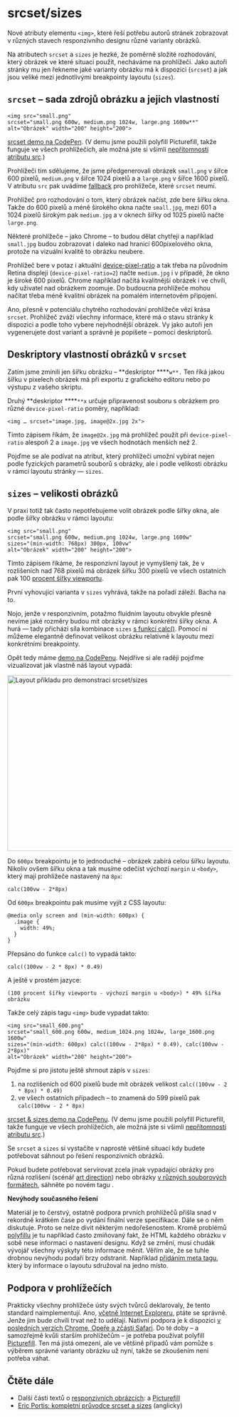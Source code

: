 # srcset/sizes

Nové atributy elementu `<img>`, které řeší potřebu autorů stránek zobrazovat v různých stavech responzivního designu různé varianty obrázků. 

Na atributech `srcset` a `sizes` je hezké, že poměrně složité rozhodování, který obrázek ve které situaci použít, necháváme na prohlížeči. Jako autoři stránky mu jen řekneme jaké varianty obrázku má k dispozici (`srcset`) a jak jsou veliké mezi jednotlivými breakpointy layoutu (`sizes`).

## `srcset` – sada zdrojů obrázku a jejich vlastností

```
<img src="small.png" 
srcset="small.png 600w, medium.png 1024w, large.png 1600w**"
alt="Obrázek" width="200" height="200">
```

[srcset demo na CodePen](http://codepen.io/machal/pen/WboGgE?editors=100). (V demu jsme použili polyfill Picturefill, takže funguje ve všech prohlížečích, ale možná jste si všimli [nepřítomnosti atributu src](http://www.vzhurudolu.cz/prirucka/picturefill#picturefill-2).)

Prohlížeči tím sdělujeme, že jsme předgenerovali obrázek `small.png` v šířce 600 pixelů, `medium.png` v šířce 1024 pixelů a a `large.png` v šířce 1600 pixelů. V atributu `src` pak uvádíme [fallback](http://www.vzhurudolu.cz/prirucka/fallback) pro prohlížeče, které `srcset` neumí. 

Prohlížeč pro rozhodování o tom, který obrázek načíst, zde bere šířku okna. Takže do 600 pixelů a méně širokého okna načte `small.jpg`, mezi 601 a 1024 pixelů širokým pak `medium.jpg` a v oknech šířky od 1025 pixelů načte `large.png`. 

Některé prohlížeče – jako Chrome – to budou dělat chytřeji a například `small.jpg` budou zobrazovat i daleko nad hranicí 600pixelového okna, protože na vizuální kvalitě to obrázku neubere.

Prohlížeč bere v potaz i aktuální [device-pixel-ratio](http://www.vzhurudolu.cz/prirucka/css-pixel) a tak třeba na původním Retina displeji (`device-pixel-ratio=2`) načte `medium.jpg` i v případě, že okno je široké 600 pixelů. Chrome například načítá kvalitnější obrázek i ve chvíli, kdy uživatel nad obrázkem zoomuje. Do budoucna prohlížeče mohou načítat třeba méně kvalitní obrázek na pomalém internetovém připojení. 

Ano, přesně v potenciálu chytrého rozhodování prohlížeče vězí krása `srcset`. Prohlížeč zváží všechny informace, které má o stavu stránky k dispozici a podle toho vybere nejvhodnější obrázek. Vy jako autoři jen vygenerujete dost variant a správně je popíšete – pomocí deskriptorů.

## Deskriptory vlastností obrázků v `srcset`

Zatím jsme zmínili jen šířku obrázku – **deskriptor ****`w**.` Ten říká jakou šířku v pixelech obrázek má při exportu z grafického editoru nebo po výstupu z vašeho skriptu.

Druhý **deskriptor ****`**x` určuje připravenost souboru s obrázkem pro různé `device-pixel-ratio` poměry, například:

```
<img … srcset="image.jpg, image@2x.jpg 2x">
```

Tímto zápisem říkám, že `image@2x.jpg` má prohlížeč použít při `device-pixel-ratio` alespoň 2 a `image.jpg` ve všech hodnotách menších než 2. 

Pojďme se ale podívat na atribut, který prohlížeči umožní vybírat nejen podle fyzických parametrů souborů s obrázky, ale i podle velikosti obrázku v rámci layoutu stránky — `sizes`.

## `sizes` – velikosti obrázků

V praxi totiž tak často nepotřebujeme volit obrázek podle šířky okna, ale podle šířky obrázku v rámci layoutu:

```
<img src="small.png" 
srcset="small.png 600w, medium.png 1024w, large.png 1600w"
sizes="(min-width: 768px) 300px, 100vw"
alt="Obrázek" width="200" height="200">
```

Tímto zápisem říkáme, že responzivní layout je vymyšlený tak, že v rozlišeních nad 768 pixelů má obrázek šířku 300 pixelů ve všech ostatních pak 100 [procent šířky viewportu](http://snook.ca/archives/html_and_css/vm-vh-units). 

První vyhovující varianta v `sizes` vyhrává, takže na pořadí záleží. Bacha na to.

Nojo, jenže v responzivním, potažmo fluidním layoutu obvykle přesně nevíme jaké rozměry  budou mít obrázky v rámci konkrétní šířky okna. A hurá — tady přichází síla kombinace `sizes` [s funkcí calc()](https://developer.mozilla.org/en-US/docs/Web/CSS/calc). Pomocí ní můžeme elegantně definovat velikost obrázku relativně k layoutu mezi konkrétními breakpointy.

Opět tedy máme [demo na CodePenu](http://codepen.io/machal/pen/azBmaX?editors=110). Nejdříve si ale raději pojďme vizualizovat jak vlastně náš layout vypadá:

<img class="picture" src="content/schemes/rwd-images-scenare.jpg" width="700" height="394" alt="Layout příkladu pro demonstraci srcset/sizes">

Do `600px` breakpointu je to jednoduché – obrázek zabírá celou šířku layoutu. Nikoliv ovšem šířku okna a tak musíme odečíst výchozí `margin` u `<body>`, který mají prohlížeče nastavený na `8px`:

```
calc(100vw - 2*8px)
```

Od `600px` breakpointu pak musíme vyjít z CSS layoutu:

```
@media only screen and (min-width: 600px) {  
  .image {
    width: 49%;
  }  
}
```

Přepsáno do funkce `calc()` to vypadá takto:

```
calc((100vw - 2 * 8px) * 0.49)
```

A ještě v prostém jazyce:

```
(100 procent šířky viewportu - výchozí margin u <body>) * 49% šířka obrázku
```

Takže celý zápis tagu `<img>` bude vypadat takto:

```
<img src="small_600.png" 
srcset="small_600.png 600w, medium_1024.png 1024w, large_1600.png 1600w" 
sizes="(min-width: 600px) calc((100vw - 2*8px) * 0.49), calc(100vw - 2*8px)"
alt="Obrázek" width="200" height="200">
```

Pojďme si pro jistotu ještě shrnout zápis v `sizes`:

1. na rozlišeních od 600 pixelů bude mít obrázek velikost `calc((100vw - 2 * 8px) * 0.49)`
2. ve všech ostatních případech – to znamená do 599 pixelů pak `calc(100vw - 2 * 8px)`

[srcset & sizes demo na CodePenu](http://codepen.io/machal/full/azBmaX?editors=110). (V demu jsme použili polyfill Picturefill, takže funguje ve všech prohlížečích, ale možná jste si všimli [nepřítomnosti atributu src](http://www.vzhurudolu.cz/prirucka/picturefill#picturefill-2).)

Se `srcset` a `sizes` si vystačíte v naprosté většině situací kdy budete potřebovat sáhnout po řešení responzivních obrázků. 

Pokud budete potřebovat servírovat zcela jinak vypadající obrázky pro různá rozlišení (scénář [art direction](http://usecases.responsiveimages.org/#h-art-direction)) nebo obrázky [v různých souborových formátech](http://usecases.responsiveimages.org/#h-image-formats), sáhněte po novém tagu [<picture>](#TODO).

**Nevýhody současného řešení**

Materiál je to čerstvý, ostatně podpora prvních prohlížečů přišla snad v rekordně krátkém čase po vydání finální verze specifikace. Dále se o něm diskutuje. Proto se nelze divit některým nedořešenostem. Kromě problémů [polyfillu](http://www.vzhurudolu.cz/prirucka/picturefill) je tu například často zmiňovaný fakt, že HTML každého obrázku v sobě nese informaci o nastavení designu. Když se změní, musí chudák vývojář všechny výskyty této informace měnit. Věřím ale, že se tuhle drobnou nevýhodu podaří brzy odstranit. Například [přidáním ](https://soundcloud.com/bruskodu/epizoda-10-s-tab-atkinsem-o-responzivnich-obrazcich-a-elementu-picture#t=22:25)[meta tagu](https://soundcloud.com/bruskodu/epizoda-10-s-tab-atkinsem-o-responzivnich-obrazcich-a-elementu-picture#t=22:25), který by informace o layoutu sdružoval na jedno místo.

## Podpora v prohlížečích

Prakticky všechny prohlížeče ústy svých tvůrců deklarovaly, že tento standard naimplementují. Ano, [včetně Internet Exploreru](http://blogs.msdn.com/b/ie/archive/2014/12/08/status-roadmap-update-srcset-lt-main-gt-element-and-date-inputs-in-development.aspx), ptáte se správně. Jenže jim bude chvíli trvat než to udělají. Nativní podpora je k dispozici [v posledních verzích Chrome, Opeře a zčásti Safari](http://caniuse.com/#feat=srcset). Do té doby – a samozřejmě kvůli starším prohlížečům – je potřeba používat polyfill [Picturefill](http://www.vzhurudolu.cz/prirucka/picturefill). Ten má jistá omezení, ale ve většině případů vám pomůže s výběrem správné varianty obrázku už nyní, takže se zkoušením není potřeba váhat.

## Čtěte dále

* Další části textů o [responzivních obrázcích](http://www.vzhurudolu.cz/prirucka/responzivni-obrazky): [<picture>](http://www.vzhurudolu.cz/prirucka/picture) a [Picturefill](http://www.vzhurudolu.cz/prirucka/picturefill)
* [Eric Portis: kompletní průvodce srcset a sizes](http://ericportis.com/posts/2014/srcset-sizes/) (anglicky)


